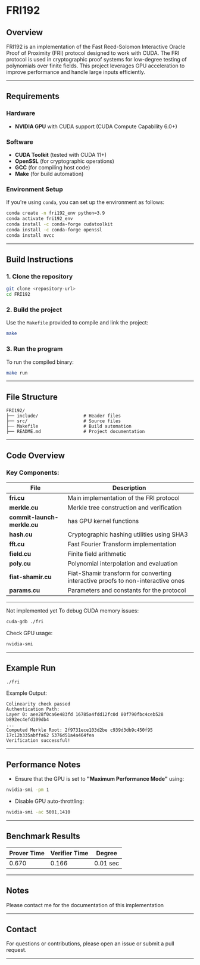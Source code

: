 
# FRI192

## Overview
FRI192 is an implementation of the Fast Reed-Solomon Interactive Oracle Proof of Proximity (FRI) protocol designed to work with CUDA. The FRI protocol is used in cryptographic proof systems for low-degree testing of polynomials over finite fields. This project leverages GPU acceleration to improve performance and handle large inputs efficiently.

---

## Requirements
### Hardware
- **NVIDIA GPU** with CUDA support (CUDA Compute Capability 6.0+)

### Software
- **CUDA Toolkit** (tested with CUDA 11+)
- **OpenSSL** (for cryptographic operations)
- **GCC** (for compiling host code)
- **Make** (for build automation)

### Environment Setup
If you're using `conda`, you can set up the environment as follows:

```bash
conda create -n fri192_env python=3.9
conda activate fri192_env
conda install -c conda-forge cudatoolkit
conda install -c conda-forge openssl
conda install nvcc
```

---

## Build Instructions
### 1. Clone the repository
```bash
git clone <repository-url>
cd FRI192
```

### 2. Build the project
Use the `Makefile` provided to compile and link the project:
```bash
make
```

### 3. Run the program
To run the compiled binary:
```bash
make run
```

---

## File Structure
```
FRI192/
├── include/                 # Header files
├── src/                     # Source files
├── Makefile                 # Build automation
├── README.md                # Project documentation
```

---

## Code Overview
### Key Components:
| File                  | Description                                           |
|-----------------------|-------------------------------------------------------|
| **fri.cu**             | Main implementation of the FRI protocol              |
| **merkle.cu**          | Merkle tree construction and verification             |
| **commit-launch- merkle.cu**          | has GPU kernel functions               |
| **hash.cu**            | Cryptographic hashing utilities using SHA3            |
| **fft.cu**             | Fast Fourier Transform implementation                |
| **field.cu**           | Finite field arithmetic                              |
| **poly.cu**            | Polynomial interpolation and evaluation               |
| **fiat-shamir.cu**     | Fiat-Shamir transform for converting interactive proofs to non-interactive ones |
| **params.cu**          | Parameters and constants for the protocol             |

---

Not implemented yet
To debug CUDA memory issues:
```bash
cuda-gdb ./fri
```

Check GPU usage:
```bash
nvidia-smi
```

---

## Example Run
```bash
./fri
```
Example Output:
```
Colinearity check passed
Authentication Path:
Layer 0: aee28f0ca6e483fd 16785a4fdd12fc0d 80f790fbc4ceb528 b892ec4efd109db4 
...
Computed Merkle Root: 2f9731ece103d2be c939d3db9c450f95 17c12b335abffa62 5376d51a4a464fea 
Verification successful!
```

---

## Performance Notes
- Ensure that the GPU is set to **"Maximum Performance Mode"** using:
```bash
nvidia-smi -pm 1
```
- Disable GPU auto-throttling:
```bash
nvidia-smi -ac 5001,1410
```

---

## Benchmark Results
| Prover Time | Verifier Time | Degree     |
|-------------|---------------|------------|
|  0.670      | 0.166         | 0.01 sec   |


---

## Notes
Please contact me for the documentation of this implementation

---

## Contact
For questions or contributions, please open an issue or submit a pull request.

---
